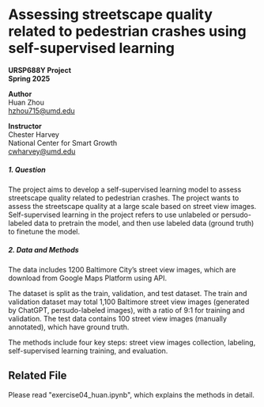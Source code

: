 # Assessing streetscape quality related to pedestrian crashes using self-supervised learning

**URSP688Y Project**<br>
**Spring 2025**<br>

**Author**<br>
Huan Zhou<br>
[hzhou715@umd.edu](hzhou715@umd.edu)

**Instructor**<br>
Chester Harvey<br>
National Center for Smart Growth<br>
[cwharvey@umd.edu](cwharvey@umd.edu)

##### 1. Question 

The project aims to develop a self-supervised learning model to assess streetscape quality related to pedestrian crashes. The project wants to assess the streetscape quality at a large scale based on street view images. Self-supervised learning in the project refers to use unlabeled or persudo-labeled data to pretrain the model, and then use labeled data (ground truth) to finetune the model.

##### 2. Data and Methods   

The data includes 1200 Baltimore City’s street view images, which are download from Google Maps Platform using API.

The dataset is split as the train, validation, and test dataset. The train and validation dataset may total 1,100 Baltimore street view images (generated by ChatGPT, persudo-labeled images), with a ratio of 9:1 for training and validation. The test data contains 100 street view images (manually annotated), which have ground truth.

The methods include four key steps: street view images collection, labeling, self-supervised learning training, and evaluation.


## Related File
Please read "exercise04_huan.ipynb", which explains the methods in detail.





